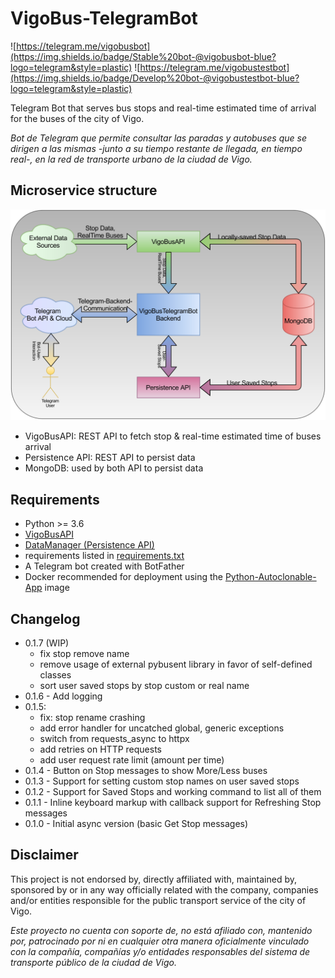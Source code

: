 # VigoBus-TelegramBot

![https://telegram.me/vigobusbot](https://img.shields.io/badge/Stable%20bot-@vigobusbot-blue?logo=telegram&style=plastic)
![https://telegram.me/vigobustestbot](https://img.shields.io/badge/Develop%20bot-@vigobustestbot-blue?logo=telegram&style=plastic)

Telegram Bot that serves bus stops and real-time estimated time of arrival for the buses of the city of Vigo.

_Bot de Telegram que permite consultar las paradas y autobuses que se dirigen a las mismas -junto a su tiempo restante de llegada, en tiempo real-, en la red de transporte urbano de la ciudad de Vigo._

## Microservice structure

![VigoBusBot microservice structure](VigoBusTelegramBot_Structure.svg)

- VigoBusAPI: REST API to fetch stop & real-time estimated time of buses arrival
- Persistence API: REST API to persist data
- MongoDB: used by both API to persist data

## Requirements

- Python >= 3.6
- [VigoBusAPI](https://github.com/David-Lor/Python_VigoBusAPI)
- [DataManager (Persistence API)](https://github.com/David-Lor/Telegram-BusBot-DataManager)
- requirements listed in [requirements.txt](requirements.txt)
- A Telegram bot created with BotFather
- Docker recommended for deployment using the [Python-Autoclonable-App](https://github.com/David-Lor/Docker-Python-Autoclonable-App) image

## Changelog

- 0.1.7 (WIP)
    - fix stop remove name
    - remove usage of external pybusent library in favor of self-defined classes
    - sort user saved stops by stop custom or real name
- 0.1.6 - Add logging
- 0.1.5:
    - fix: stop rename crashing
    - add error handler for uncatched global, generic exceptions
    - switch from requests_async to httpx
    - add retries on HTTP requests
    - add user request rate limit (amount per time)
- 0.1.4 - Button on Stop messages to show More/Less buses
- 0.1.3 - Support for setting custom stop names on user saved stops
- 0.1.2 - Support for Saved Stops and working command to list all of them
- 0.1.1 - Inline keyboard markup with callback support for Refreshing Stop messages
- 0.1.0 - Initial async version (basic Get Stop messages)

## Disclaimer

This project is not endorsed by, directly affiliated with, maintained by, sponsored by or in any way officially related with the company, companies and/or entities responsible for the public transport service of the city of Vigo.

_Este proyecto no cuenta con soporte de, no está afiliado con, mantenido por, patrocinado por ni en cualquier otra manera oficialmente vinculado con la compañía, compañías y/o entidades responsables del sistema de transporte público de la ciudad de Vigo._
